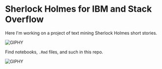 # Sherlock Holmes for IBM and Stack Overflow

Here I'm working on a project of text mining Sherlock Holmes short stories.

![GIPHY](https://media.giphy.com/media/3o7TKVSE5isogWqnwk/giphy.gif)

Find notebooks, `.Rmd` files, and such in this repo.

![GIPHY](https://media.giphy.com/media/10KpsPr7KKvmlG/giphy.gif)



